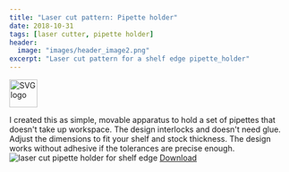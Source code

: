 ```yaml
---
title: "Laser cut pattern: Pipette holder"
date: 2018-10-31
tags: [laser cutter, pipette holder]
header:
  image: "images/header_image2.png"
excerpt: "Laser cut pattern for a shelf edge pipette_holder"
---
```

<img src="{{ site.url }}{{site.baseurl }}/images/SVGlogo.png" alt="SVG logo" width="50"/>

I created this as simple, movable apparatus to hold a set of pipettes that doesn't take up workspace. The design interlocks and doesn't need glue. Adjust the dimensions to fit your shelf and stock thickness. The design works without adhesive if the tolerances are precise enough.
<img src="{{ site.url }}{{site.baseurl }}/images/science/pipette_holder.png" alt="laser cut pipette holder for shelf edge">
[Download](https://github.com/scotttmoen/Science)
